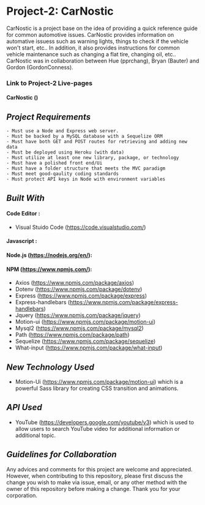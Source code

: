 # Project-2: CarNostic
CarNostic is a project base on the idea of providing a quick reference guide for common automotive issues.  CarNostic provides information on automative issuess such as warning lights, things to check if the vehicle won't start, etc..  In addition, it also provides instructions for common vehicle maintenance such as changing a flat tire, changing oil, etc..   
CarNostic was in collaboration between Hue (pprchang), Bryan (Bauter) and Gordon (GordonConness).

### Link to Project-2 Live-pages ###

#### CarNostic ()

## *Project Requirements*
```
- Must use a Node and Express web server.
- Must be backed by a MySQL database with a Sequelize ORM
- Must have both GET and POST routes for retrieving and adding new data
- Must be deployed using Heroku (with data)
- Must utilize at least one new library, package, or technology
- Must have a polished front end/Ui
- Must have a folder structure that meets the MVC paradigm
- Must meet good-qaulity coding standards
- Must protect API keys in Node with environment variables

```

## *Built With*

#### Code Editor : 
- Visual Stuido Code (https://code.visualstudio.com/)

#### Javascript :

#### Node.js (https://nodejs.org/en/):

#### NPM (https://www.npmjs.com/):
- Axios (https://www.npmjs.com/package/axios)
- Dotenv (https://www.npmjs.com/package/dotenv)
- Express (https://www.npmjs.com/package/express)
- Express-handlebars (https://www.npmjs.com/package/express-handlebars)
- Jquery (https://www.npmjs.com/package/jquery)
- Motion-ui (https://www.npmjs.com/package/motion-ui)
- Mysql2 (https://www.npmjs.com/package/mysql2)
- Path (https://www.npmjs.com/package/path)
- Sequelize (https://www.npmjs.com/package/sequelize)
- What-input (https://www.npmjs.com/package/what-input)


## *New Technology Used*

- Motion-Ui (https://www.npmjs.com/package/motion-ui) which is a powerful Sass library for creating CSS transition and animations.

## *API Used*

- YouTube (https://developers.google.com/youtube/v3) which is used to allow users to search YouTube video for additional information or additional topic.

## *Guidelines for Collaboration*
Any advices and comments for this project are welcome and appreciated. However, when contributing to this repository, please first discuss the change you wish to make via issue, email, or any other method with the owner of this repository before making a change.  Thank you for your corporation.

